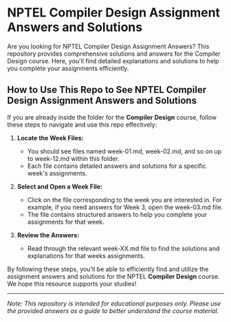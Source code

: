 # NPTEL Compiler Design Assignment Answers and Solutions

Are you looking for NPTEL Compiler Design Assignment Answers? This repository provides comprehensive solutions and answers for the Compiler Design course. Here, you'll find detailed explanations and solutions to help you complete your assignments efficiently.

## How to Use This Repo to See NPTEL Compiler Design Assignment Answers and Solutions

If you are already inside the folder for the **Compiler Design** course, follow these steps to navigate and use this repo effectively:

1. **Locate the Week Files:**
   - You should see files named week-01.md, week-02.md, and so on up to week-12.md within this folder.
   - Each file contains detailed answers and solutions for a specific week's assignments.

2. **Select and Open a Week File:**
   - Click on the file corresponding to the week you are interested in. For example, if you need answers for Week 3, open the week-03.md file.
   - The file contains structured answers to help you complete your assignments for that week.

3. **Review the Answers:**
   - Read through the relevant week-XX.md file to find the solutions and explanations for that weeks assignments.

By following these steps, you'll be able to efficiently find and utilize the assignment answers and solutions for the NPTEL **Compiler Design** course. We hope this resource supports your studies!

---
*Note: This repository is intended for educational purposes only. Please use the provided answers as a guide to better understand the course material.*